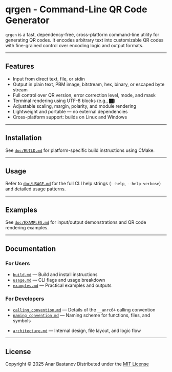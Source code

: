 # qrgen - Command-Line QR Code Generator

`qrgen` is a fast, dependency-free, cross-platform command-line utility for generating QR codes. It encodes arbitrary text into customizable QR codes with fine-grained control over encoding logic and output formats.

---

## Features

* Input from direct text, file, or stdin
* Output in plain text, PBM image, bitstream, hex, binary, or escaped byte stream
* Full control over QR version, error correction level, mode, and mask
* Terminal rendering using UTF-8 blocks (e.g., `██`)
* Adjustable scaling, margin, polarity, and module rendering
* Lightweight and portable — no external dependencies
* Cross-platform support: builds on Linux and Windows

---

## Installation

See [`doc/BUILD.md`](doc/build.md) for platform-specific build instructions using CMake.

---

## Usage

Refer to [`doc/USAGE.md`](doc/usage.md) for the full CLI help strings (`--help`, `--help-verbose`) and detailed usage patterns.

---

## Examples

See [`doc/EXAMPLES.md`](doc/example.md) for input/output demonstrations and QR code rendering examples.

---

## Documentation

### For Users

* [`build.md`](doc/build.md) — Build and install instructions
* [`usage.md`](doc/usage.md) — CLI flags and usage breakdown
* [`examples.md`](doc/examples.md) — Practical examples and outputs

### For Developers

- [`calling_convention.md`](doc/calling_convention.md) — Details of the `__anrc64` calling convention
- [`naming_convention.md`](doc/naming_convention.md) — Naming scheme for functions, files, and symbols
* [`architecture.md`](doc/architecture.md) — Internal design, file layout, and logic flow

---

## License

Copyright © 2025 Anar Bastanov
Distributed under the [MIT License](http://www.opensource.org/licenses/mit-license.php)
